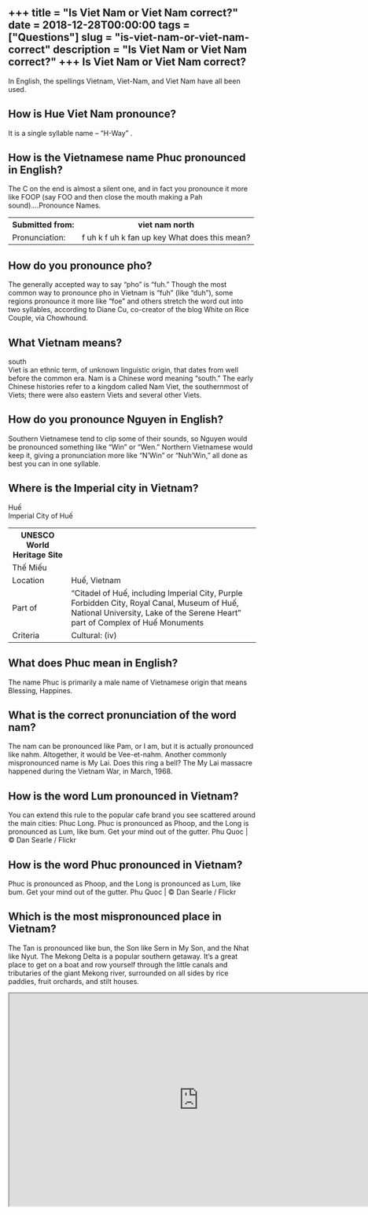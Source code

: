 +++
title = "Is Viet Nam or Viet Nam correct?"
date = 2018-12-28T00:00:00
tags = ["Questions"]
slug = "is-viet-nam-or-viet-nam-correct"
description = "Is Viet Nam or Viet Nam correct?"
+++
Is Viet Nam or Viet Nam correct?
--------------------------------

In English, the spellings Vietnam, Viet-Nam, and Viet Nam have all been used.

How is Hue Viet Nam pronounce?
------------------------------

It is a single syllable name – “H-Way” .

How is the Vietnamese name Phuc pronounced in English?
------------------------------------------------------

The C on the end is almost a silent one, and in fact you pronounce it more like FOOP (say FOO and then close the mouth making a Pah sound)….Pronounce Names.

<table><tr><th>Submitted from:</th><th>viet nam north</th></tr><tr><td>Pronunciation:</td><td>f uh k f uh k fan up key What does this mean?</td></tr></table>

How do you pronounce pho?
-------------------------

The generally accepted way to say “pho” is “fuh.” Though the most common way to pronounce pho in Vietnam is “fuh” (like “duh”), some regions pronounce it more like “foe” and others stretch the word out into two syllables, according to Diane Cu, co-creator of the blog White on Rice Couple, via Chowhound.

What Vietnam means?
-------------------

south  
Viet is an ethnic term, of unknown linguistic origin, that dates from well before the common era. Nam is a Chinese word meaning “south.” The early Chinese histories refer to a kingdom called Nam Viet, the southernmost of Viets; there were also eastern Viets and several other Viets.

How do you pronounce Nguyen in English?
---------------------------------------

Southern Vietnamese tend to clip some of their sounds, so Nguyen would be pronounced something like “Win” or “Wen.” Northern Vietnamese would keep it, giving a pronunciation more like “N’Win” or “Nuh’Win,” all done as best you can in one syllable.

Where is the Imperial city in Vietnam?
--------------------------------------

Huế  
Imperial City of Huế

<table><tr><th>UNESCO World Heritage Site</th></tr><tr><td>Thế Miếu</td></tr><tr><td>Location</td><td>Huế, Vietnam</td></tr><tr><td>Part of</td><td>“Citadel of Huế, including Imperial City, Purple Forbidden City, Royal Canal, Museum of Huế, National University, Lake of the Serene Heart” part of Complex of Huế Monuments</td></tr><tr><td>Criteria</td><td>Cultural: (iv)</td></tr></table>

What does Phuc mean in English?
-------------------------------

The name Phuc is primarily a male name of Vietnamese origin that means Blessing, Happines.

What is the correct pronunciation of the word nam?
--------------------------------------------------

The nam can be pronounced like Pam, or I am, but it is actually pronounced like nahm. Altogether, it would be Vee-et-nahm. Another commonly mispronounced name is My Lai. Does this ring a bell? The My Lai massacre happened during the Vietnam War, in March, 1968.

How is the word Lum pronounced in Vietnam?
------------------------------------------

You can extend this rule to the popular cafe brand you see scattered around the main cities: Phuc Long. Phuc is pronounced as Phoop, and the Long is pronounced as Lum, like bum. Get your mind out of the gutter. Phu Quoc | © Dan Searle / Flickr

How is the word Phuc pronounced in Vietnam?
-------------------------------------------

Phuc is pronounced as Phoop, and the Long is pronounced as Lum, like bum. Get your mind out of the gutter. Phu Quoc | © Dan Searle / Flickr

Which is the most mispronounced place in Vietnam?
-------------------------------------------------

The Tan is pronounced like bun, the Son like Sern in My Son, and the Nhat like Nyut. The Mekong Delta is a popular southern getaway. It’s a great place to get on a boat and row yourself through the little canals and tributaries of the giant Mekong river, surrounded on all sides by rice paddies, fruit orchards, and stilt houses.

<iframe allow="accelerometer; autoplay; clipboard-write; encrypted-media; gyroscope; picture-in-picture" allowfullscreen="" class="__youtube_prefs__  epyt-is-override  no-lazyload" data-no-lazy="1" data-origheight="433" data-origwidth="770" data-skipgform_ajax_framebjll="" height="433" id="_ytid_70608" loading="lazy" src="https://www.youtube.com/embed/X7xZASdNL0g?enablejsapi=1&autoplay=0&cc_load_policy=0&cc_lang_pref=&iv_load_policy=1&loop=0&modestbranding=0&rel=1&fs=1&playsinline=0&autohide=2&theme=dark&color=red&controls=1&" title="YouTube player" width="770"></iframe>